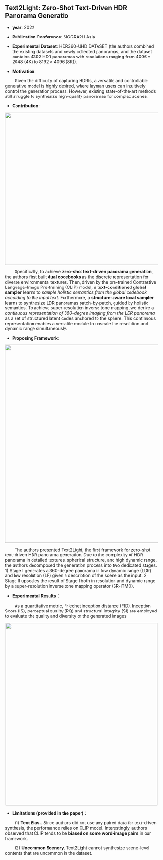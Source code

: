 ## Text2Light: Zero-Shot Text-Driven HDR Panorama Generatio

- **year**: 2022

- **Publication Conference**: SIGGRAPH Asia

- **Experimental Dataset**:  HDR360-UHD DATASET (the authors combined the existing datasets and newly collected panoramas, and the dataset contains 4392 HDR panoramas with resolutions ranging from 4096 × 2048 (4K) to 8192 × 4096 (8K)).

- **Motivation**:

&nbsp; &nbsp; &nbsp; &nbsp; Given the difficulty of capturing HDRIs, a versatile and controllable generative model is highly desired, where layman users can intuitively control the generation process. However, existing state-of-the-art methods still struggle to synthesize high-quality panoramas for complex scenes. 

- **Contribution**:
<div align=center>
<img src="https://github.com/VLISLAB/360-DL-Survey/blob/ae989ab649b766168fd807bfafc09c81cb68fe00/Images/text2pano1.png" width="1000" height="500">
</div>

&nbsp; &nbsp; &nbsp; &nbsp; Specifically, to achieve **zero-shot text-driven panorama generation**, the authors first built **dual codebooks** as the discrete representation for diverse environmental textures. Then, driven by the pre-trained Contrastive Language-Image Pre-training (CLIP) model, a **text-conditioned global sampler** learns to *sample holistic semantics from the global codebook according to the input text*. Furthermore, a **structure-aware local sampler** learns to synthesize LDR panoramas patch-by-patch, guided by holistic semantics. To achieve super-resolution inverse tone mapping, we derive a *continuous representation of 360-degree imaging from the LDR panorama* as a set of structured latent codes anchored to the sphere. This continuous representation enables a versatile module to upscale the resolution and dynamic range simultaneously. 

- **Proposing Framework**:

<div align=center>
<img src="https://github.com/VLISLAB/360-DL-Survey/blob/e1c2300ccfdabebdd2bf414e3d3a6b701c28f746/Images/text2pano2.png" width="1000" height="650">
</div>

&nbsp; &nbsp; &nbsp; &nbsp; The authors presented Text2Light, the first framework for zero-shot text-driven HDR panorama generation. Due to the complexity of HDR panorama in detailed textures, spherical structure, and high dynamic range, the authors decomposed the generation process into two dedicated stages. 1) Stage I generates a 360-degree panorama in low dynamic range (LDR) and low resolution (LR) given a description of the scene as the input. 2) Stage II upscales the result of Stage I both in resolution and dynamic range by a super-resolution inverse tone mapping operator (SR-iTMO).


- **Experimental Results**：

&nbsp; &nbsp; &nbsp; &nbsp; As a quantitative metric, Fr ́echet inception distance (FID), Inception Score (IS), perceptual quality (PQ) and structural integrity (SI) are employed to evaluate the quality and diversity of the generated images

<div align=center>
<img src="https://github.com/VLISLAB/360-DL-Survey/blob/0b5649bbe1131424c944d0cad8bd3001d10a1846/Images/text2pano3.png" width="500" height="600">
</div>


 
- **Limitations (provided in the paper)**：

&nbsp; &nbsp; &nbsp; &nbsp; (1) **Text Bias.**. Since authors did not use any paired data for text-driven synthesis, the performance relies on CLIP model. Interestingly, authors observed that CLIP tends to be **biased on some word-image pairs** in our framework.

&nbsp; &nbsp; &nbsp; &nbsp; (2) **Uncommon Scenery**. Text2Light cannot synthesize scene-level contents that are uncommon in the dataset.
